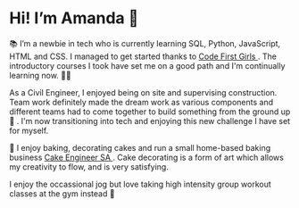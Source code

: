 # Hi! I’m Amanda 👋

:books: I’m a newbie in tech who is currently learning SQL, Python, JavaScript, HTML and CSS. 
I managed to get started thanks to <a href="https://codefirstgirls.com/" title="Code First Girls Website" target="_blank"> Code First Girls </a>. 
The introductory courses I took have set me on a good path and I'm continually learning now. :woman_technologist: 

As a Civil Engineer, I enjoyed being on site and supervising construction. 
Team work definitely made the dream work as various components and different teams had to come together to build something from the ground up :convenience_store: .
I'm now transitioning into tech and enjoying this new challenge I have set for myself.

:cake: I enjoy baking, decorating cakes and run a small home-based baking business <a href="https://www.instagram.com/cakeengineersa/?hl=en" title="Cake Engineer SA Instagram Page" target="_blank"> Cake Engineer SA </a>. 
Cake decorating is a form of art which allows my creativity to flow, and is very satisfying.

I enjoy the occassional jog but love taking high intensity group workout classes at the gym instead :slightly_smiling_face:

